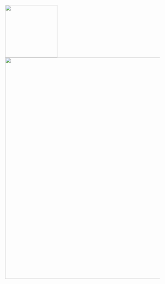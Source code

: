 <div>
  <img height="170" src="https://github-readme-stats.vercel.app/api/top-langs/?username=naitoyuma7110&layout=compact&theme=dracula" />
  <img width="720px" align="center" src="https://github-profile-summary-cards.vercel.app/api/cards/profile-details?username=naitoyuma7110&theme=dracula"/>
</div>

